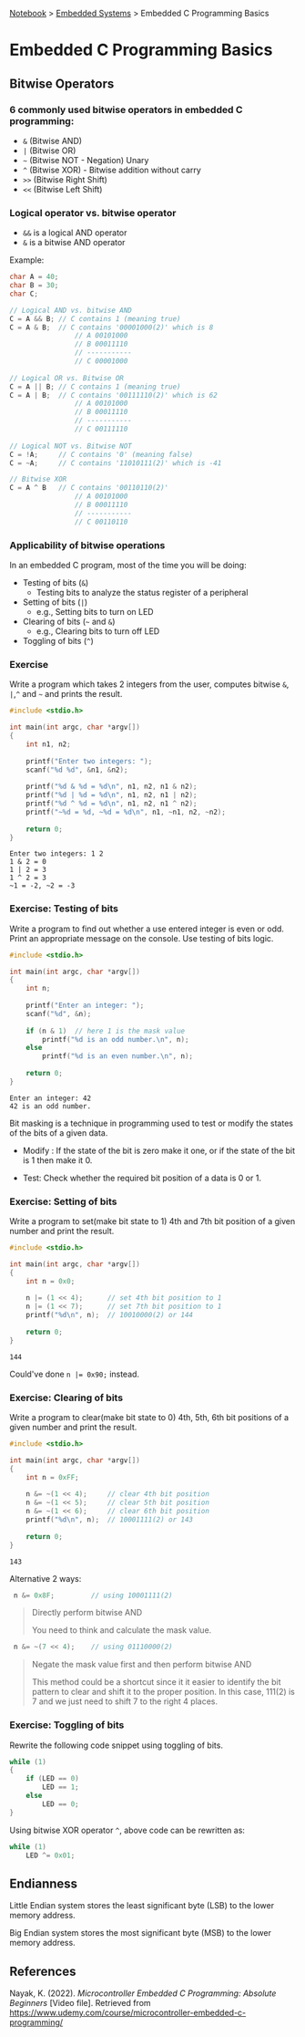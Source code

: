 <a href="../">Notebook</a> > <a href="./">Embedded Systems</a> > Embedded C Programming Basics

# Embedded C Programming Basics



## Bitwise Operators

### 6 commonly used bitwise operators in embedded C programming:

* `&` (Bitwise AND)
* `|` (Bitwise OR)
* `~` (Bitwise NOT - Negation) Unary
* `^` (Bitwise XOR) - Bitwise addition without carry
* `>>` (Bitwise Right Shift)
* `<<` (Bitwise Left Shift)

### Logical operator vs. bitwise operator

* `&&` is a logical AND operator
* `&` is a bitwise AND operator

Example:

```c
char A = 40;
char B = 30;
char C;

// Logical AND vs. bitwise AND
C = A && B;	// C contains 1 (meaning true)
C = A & B;	// C contains '00001000(2)' which is 8
                // A 00101000
                // B 00011110
                // -----------
                // C 00001000
                
// Logical OR vs. Bitwise OR
C = A || B;	// C contains 1 (meaning true)
C = A | B;	// C contains '00111110(2)' which is 62
                // A 00101000
                // B 00011110
                // -----------
                // C 00111110
                
// Logical NOT vs. Bitwise NOT
C = !A;		// C contains '0' (meaning false)
C = ~A;		// C contains '11010111(2)' which is -41

// Bitwise XOR
C = A ^ B	// C contains '00110110(2)'
                // A 00101000
                // B 00011110
                // -----------
                // C 00110110
```

### Applicability of bitwise operations

In an embedded C program, most of the time you will be doing:

* Testing of bits (`&`)
  * Testing bits to analyze the status register of a peripheral
* Setting of bits (`|`)
  * e.g., Setting bits to turn on LED
* Clearing of bits (`~` and `&`)
  * e.g., Clearing bits to turn off LED
* Toggling of bits (`^`)

### Exercise

Write a program which takes 2 integers from the user, computes bitwise `&`, `|`,`^` and `~` and prints the result.

```c
#include <stdio.h>

int main(int argc, char *argv[])
{
    int n1, n2;
    
    printf("Enter two integers: ");
    scanf("%d %d", &n1, &n2);
    
    printf("%d & %d = %d\n", n1, n2, n1 & n2);
    printf("%d | %d = %d\n", n1, n2, n1 | n2);
    printf("%d ^ %d = %d\n", n1, n2, n1 ^ n2);
    printf("~%d = %d, ~%d = %d\n", n1, ~n1, n2, ~n2);
    
    return 0;
}
```

```plain
Enter two integers: 1 2
1 & 2 = 0
1 | 2 = 3
1 ^ 2 = 3
~1 = -2, ~2 = -3
```

### Exercise: Testing of bits

Write a program to find out whether a use entered integer is even or odd. Print an appropriate message on the console. Use testing of bits logic.

```c
#include <stdio.h>

int main(int argc, char *argv[])
{
    int n;
    
    printf("Enter an integer: ");
    scanf("%d", &n);
    
    if (n & 1)	// here 1 is the mask value
        printf("%d is an odd number.\n", n);
    else
        printf("%d is an even number.\n", n);
    
    return 0;
}
```

```plain
Enter an integer: 42
42 is an odd number.
```

Bit masking is a technique in programming used to test or modify the states of the bits of a given data.

* Modify : If the state of the bit is zero make it one, or if the state of the bit is 1 then make it 0.

* Test: Check whether the required bit position of a data is 0 or 1.

### Exercise: Setting of bits

Write a program to set(make bit state to 1) 4th and 7th bit position of a given number and print the result.

```c
#include <stdio.h>

int main(int argc, char *argv[])
{
    int n = 0x0;
    
    n |= (1 << 4);		// set 4th bit position to 1
    n |= (1 << 7);		// set 7th bit position to 1
    printf("%d\n", n);	// 10010000(2) or 144
    
    return 0;
}
```

```plain
144 
```

Could've done `n |= 0x90;` instead.

### Exercise: Clearing of bits

Write a program to clear(make bit state to 0) 4th, 5th, 6th bit positions of a given number and print the result.

```c
#include <stdio.h>

int main(int argc, char *argv[])
{
    int n = 0xFF;
    
    n &= ~(1 << 4);		// clear 4th bit position
    n &= ~(1 << 5);		// clear 5th bit position
    n &= ~(1 << 6);		// clear 6th bit position
    printf("%d\n", n);	// 10001111(2) or 143
    
    return 0;
}
```

```plain
143
```

Alternative 2 ways:

```c
 n &= 0x8F;			// using 10001111(2)
```

> Directly perform bitwise AND
>
> You need to think and calculate the mask value.

```c
 n &= ~(7 << 4);	// using 01110000(2)
```

> Negate the mask value first and then perform bitwise AND
>
> This method could be a shortcut since it it easier to identify the bit pattern to clear and shift it to the proper position. In this case, 111(2) is 7 and we just need to shift 7 to the right 4 places.

### Exercise: Toggling of bits

Rewrite the following code snippet using toggling of bits.

```c
while (1)
{
    if (LED == 0)
        LED == 1;
    else
        LED == 0;
}
```

Using bitwise XOR operator `^`, above code can be rewritten as:

```c
while (1)
    LED ^= 0x01;
```



## Endianness

Little Endian system stores the least significant byte (LSB) to the lower memory address.

Big Endian system stores the most significant byte (MSB) to the lower memory address.





## References

Nayak, K. (2022). *Microcontroller Embedded C Programming: Absolute Beginners* [Video file]. Retrieved from  https://www.udemy.com/course/microcontroller-embedded-c-programming/
